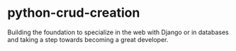 # python-crud-creation
Building the foundation to specialize in the web with Django or in databases and taking a step towards becoming a great developer.
